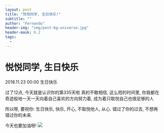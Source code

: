```yaml
---
layout: post
title: "悦悦同学, 生日快乐!"
subtitle: ""
author: "Fernando"
header-img: "img/post-bg-universe.jpg"
header-mask: 0.2
tags:
  - 
---
```


# 悦悦同学, 生日快乐

2018.11.23 00:00
生日快乐

过了12点, 今天就是认识你的第335天啦
真的不敢相信, 这么短的时间里, 你我都在奇迹般地一天一天向着自己喜欢的方向努力着, 成为着只取悦自己也很足够的人

所以呀, 要祝你:
生日快乐, 快乐, 开心, 不取悦他人, 从心.
错过了你的过去, 不想再错过你的未来. 

今天也要加油呀!
![](https://img3.doubanio.com/view/photo/l/public/p2529346390.webp)
